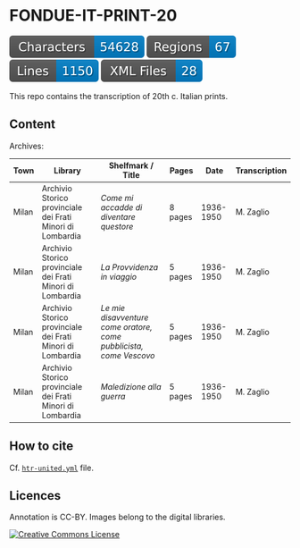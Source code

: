 # FONDUE-IT-PRINT-20

![characters badge](badges/characters.svg) ![regions badge](badges/regions.svg) ![lines badge](badges/lines.svg) ![files badge](badges/files.svg)

This repo contains the transcription of 20th c. Italian prints.

## Content

Archives:

| Town  | Library                                                    | Shelfmark / Title                                                  | Pages    | Date      | Transcription |
|-------|------------------------------------------------------------|--------------------------------------------------------------------|----------|-----------|---------------|
| Milan | Archivio Storico provinciale dei Frati Minori di Lombardia | _Come mi accadde di diventare questore_                            | 8 pages  | 1936-1950 | M. Zaglio     |
| Milan | Archivio Storico provinciale dei Frati Minori di Lombardia | _La Provvidenza in viaggio_                                        | 5 pages  | 1936-1950 | M. Zaglio     |
| Milan | Archivio Storico provinciale dei Frati Minori di Lombardia | _Le mie disavventure come oratore, come pubblicista, come Vescovo_ | 5 pages  | 1936-1950 | M. Zaglio     |
| Milan | Archivio Storico provinciale dei Frati Minori di Lombardia | _Maledizione alla guerra_                                          | 5 pages  | 1936-1950 | M. Zaglio     |


## How to cite

Cf. [`htr-united.yml`](https://github.com/FoNDUE-HTR/FONDUE-IT-PRINT-20/blob/main/htr-united.yml) file.

## Licences
Annotation is CC-BY. Images belong to the digital libraries.

<a rel="license" href="https://creativecommons.org/licenses/by/2.0"><img alt="Creative Commons License" style="border-width:0" src="https://i.creativecommons.org/l/by/2.0/88x31.png" /></a><br />